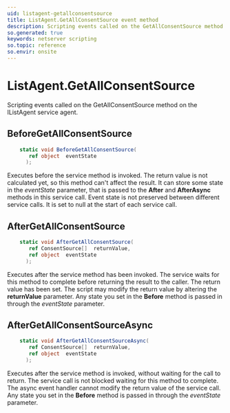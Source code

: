```yaml
---
uid: listagent-getallconsentsource
title: ListAgent.GetAllConsentSource event method
description: Scripting events called on the GetAllConsentSource method on the ListAgent service agent.
so.generated: true
keywords: netserver scripting
so.topic: reference
so.envir: onsite
---
```

# ListAgent.GetAllConsentSource

Scripting events called on the <see cref='M:IListAgent.GetAllConsentSource'>GetAllConsentSource</see> method on the <see cref='IListAgent'>IListAgent</see>  service agent.

## BeforeGetAllConsentSource
```cs
    static void BeforeGetAllConsentSource(
       ref object  eventState
      );
```
Executes before the service method is invoked.
The return value is not calculated yet, so this method can't affect the result.
It can store some state in the *eventState* parameter, that is passed to the **After** and **AfterAsync** methods in this service call.
Event state is not preserved between different service calls. It is set to null at the start of each service call.
## AfterGetAllConsentSource
```cs
    static void AfterGetAllConsentSource(
       ref ConsentSource[]  returnValue,
       ref object  eventState
      );
```
Executes after the service method has been invoked. The service waits for this method to complete before returning the result to the caller.
The return value has been set. The script may modify the return value by altering the **returnValue** parameter.
Any state you set in the **Before** method is passed in through the *eventState* parameter.
## AfterGetAllConsentSourceAsync
```cs
    static void AfterGetAllConsentSourceAsync(
       ref ConsentSource[]  returnValue,
       ref object  eventState
      );
```
Executes after the service method is invoked, without waiting for the call to return.
The service call is not blocked waiting for this method to complete.
The async event handler cannot modify the return value of the service call.
Any state you set in the **Before** method is passed in through the *eventState* parameter.

